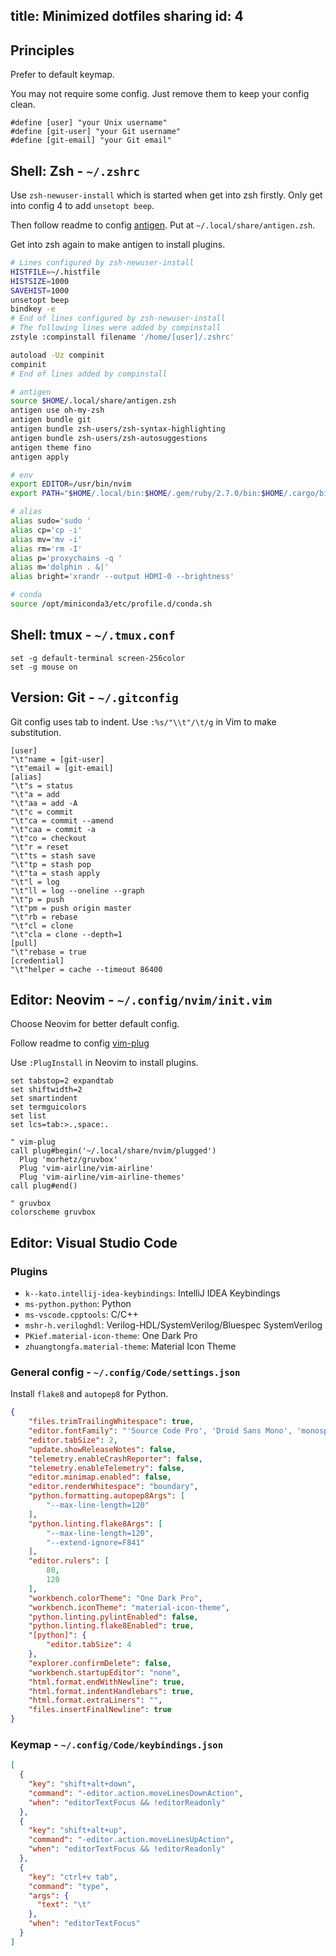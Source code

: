 title: Minimized dotfiles sharing
id: 4
---
## Principles

Prefer to default keymap.

You may not require some config.
Just remove them to keep your config clean.

```
#define [user] "your Unix username"
#define [git-user] "your Git username"
#define [git-email] "your Git email"
```

## Shell: Zsh - `~/.zshrc` 

Use `zsh-newuser-install` which is started when get into zsh firstly.
Only get into config 4 to add `unsetopt beep`. 

Then follow readme to config [antigen](https://github.com/zsh-users/antigen).
Put at `~/.local/share/antigen.zsh`.

Get into zsh again to make antigen to install plugins.

```bash
# Lines configured by zsh-newuser-install
HISTFILE=~/.histfile
HISTSIZE=1000
SAVEHIST=1000
unsetopt beep
bindkey -e
# End of lines configured by zsh-newuser-install
# The following lines were added by compinstall
zstyle :compinstall filename '/home/[user]/.zshrc'

autoload -Uz compinit
compinit
# End of lines added by compinstall

# antigen
source $HOME/.local/share/antigen.zsh
antigen use oh-my-zsh
antigen bundle git
antigen bundle zsh-users/zsh-syntax-highlighting
antigen bundle zsh-users/zsh-autosuggestions
antigen theme fino
antigen apply

# env
export EDITOR=/usr/bin/nvim
export PATH="$HOME/.local/bin:$HOME/.gem/ruby/2.7.0/bin:$HOME/.cargo/bin:$PATH"

# alias
alias sudo='sudo '
alias cp='cp -i'
alias mv='mv -i'
alias rm='rm -I'
alias p='proxychains -q '
alias m='dolphin . &|'
alias bright='xrandr --output HDMI-0 --brightness'

# conda
source /opt/miniconda3/etc/profile.d/conda.sh
```

## Shell: tmux - `~/.tmux.conf`

```
set -g default-terminal screen-256color
set -g mouse on
```

## Version: Git - `~/.gitconfig`

Git config uses tab to indent.
Use `:%s/"\\t"/\t/g` in Vim to make substitution.

```
[user]
"\t"name = [git-user]
"\t"email = [git-email]
[alias]
"\t"s = status
"\t"a = add
"\t"aa = add -A
"\t"c = commit
"\t"ca = commit --amend
"\t"caa = commit -a
"\t"co = checkout
"\t"r = reset
"\t"ts = stash save
"\t"tp = stash pop
"\t"ta = stash apply
"\t"l = log
"\t"ll = log --oneline --graph
"\t"p = push
"\t"pm = push origin master
"\t"rb = rebase
"\t"cl = clone
"\t"cla = clone --depth=1
[pull]
"\t"rebase = true
[credential]
"\t"helper = cache --timeout 86400
```

## Editor: Neovim - `~/.config/nvim/init.vim`

Choose Neovim for better default config.

Follow readme to config [vim-plug](https://github.com/junegunn/vim-plug)

Use `:PlugInstall` in Neovim to install plugins.

```vim
set tabstop=2 expandtab
set shiftwidth=2
set smartindent
set termguicolors
set list
set lcs=tab:>.,space:.

" vim-plug
call plug#begin('~/.local/share/nvim/plugged')
  Plug 'morhetz/gruvbox'
  Plug 'vim-airline/vim-airline'
  Plug 'vim-airline/vim-airline-themes'
call plug#end()

" gruvbox
colorscheme gruvbox
```

## Editor: Visual Studio Code

### Plugins

- `k--kato.intellij-idea-keybindings`: IntelliJ IDEA Keybindings
- `ms-python.python`: Python
- `ms-vscode.cpptools`: C/C++
- `mshr-h.veriloghdl`: Verilog-HDL/SystemVerilog/Bluespec SystemVerilog
- `PKief.material-icon-theme`: One Dark Pro
- `zhuangtongfa.material-theme`: Material Icon Theme

### General config - `~/.config/Code/settings.json`

Install `flake8` and `autopep8` for Python.

```json
{
    "files.trimTrailingWhitespace": true,
    "editor.fontFamily": "'Source Code Pro', 'Droid Sans Mono', 'monospace', monospace, 'Droid Sans Fallback'",
    "editor.tabSize": 2,
    "update.showReleaseNotes": false,
    "telemetry.enableCrashReporter": false,
    "telemetry.enableTelemetry": false,
    "editor.minimap.enabled": false,
    "editor.renderWhitespace": "boundary",
    "python.formatting.autopep8Args": [
        "--max-line-length=120"
    ],
    "python.linting.flake8Args": [
        "--max-line-length=120",
        "--extend-ignore=F841"
    ],
    "editor.rulers": [
        80,
        120
    ],
    "workbench.colorTheme": "One Dark Pro",
    "workbench.iconTheme": "material-icon-theme",
    "python.linting.pylintEnabled": false,
    "python.linting.flake8Enabled": true,
    "[python]": {
        "editor.tabSize": 4
    },
    "explorer.confirmDelete": false,
    "workbench.startupEditor": "none",
    "html.format.endWithNewline": true,
    "html.format.indentHandlebars": true,
    "html.format.extraLiners": "",
    "files.insertFinalNewline": true
}
```

### Keymap - `~/.config/Code/keybindings.json`

```json
[
  {
    "key": "shift+alt+down",
    "command": "-editor.action.moveLinesDownAction",
    "when": "editorTextFocus && !editorReadonly"
  },
  {
    "key": "shift+alt+up",
    "command": "-editor.action.moveLinesUpAction",
    "when": "editorTextFocus && !editorReadonly"
  },
  {
    "key": "ctrl+v tab",
    "command": "type",
    "args": {
      "text": "\t"
    },
    "when": "editorTextFocus"
  }
]
```
